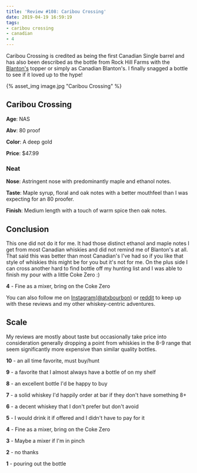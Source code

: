 ```yaml
---
title: 'Review #108: Caribou Crossing'
date: 2019-04-19 16:59:19
tags:
- caribou crossing
- canadian
- 4
---
```


Caribou Crossing is credited as being the first Canadian Single barrel and has also been described as the bottle from Rock Hill Farms with the [Blanton's](https://atxbourbon.com/2019/04/16/Review-107-Blanton-s-Single-Barrel/) topper or simply as Canadian Blanton's. I finally snagged a bottle to see if it loved up to the hype!

{% asset_img image.jpg "Caribou Crossing" %}

## Caribou Crossing
**Age**: NAS

**Abv**: 80 proof

**Color**: A deep gold 

**Price**: $47.99

### Neat
**Nose**: Astringent nose with predominantly maple and ethanol notes. 

**Taste**: Maple syrup, floral and oak notes with a better mouthfeel than I was expecting for an 80 proofer.

**Finish**: Medium length with a touch of warm spice then oak notes.

## Conclusion
This one did not do it for me. It had those distinct ethanol and maple notes I get from most Canadian whiskies and did not remind me of Blanton's at all. That said this was better than most Canadian's I've had so if you like that style of whiskies this might be for you but it's not for me. On the plus side I can cross another hard to find bottle off my hunting list and I was able to finish my pour with a little Coke Zero :)

**4** - Fine as a mixer, bring on the Coke Zero

You can also follow me on [Instagram(@atxbourbon)](https://www.instagram.com/atxbourbon/) or [reddit](https://www.reddit.com/r/scottmotorraddrinks/) to keep up with these reviews and my other whiskey-centric adventures.

## Scale
My reviews are mostly about taste but occasionally take price into consideration generally dropping a point from whiskies in the 8-9 range that seem significantly more expensive than similar quality bottles.

**10** - an all time favorite, must buy/hunt

**9** - a favorite that I almost always have a bottle of on my shelf

**8** - an excellent bottle I'd be happy to buy

**7** - a solid whiskey I'd happily order at bar if they don't have something 8+

**6** - a decent whiskey that I don't prefer but don't avoid

**5** - I would drink it if offered and I didn't have to pay for it

**4** - Fine as a mixer, bring on the Coke Zero

**3** - Maybe a mixer if I'm in  pinch

**2** - no thanks

**1** - pouring out the bottle  